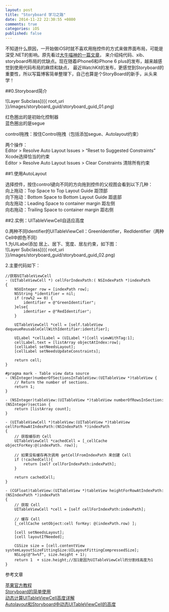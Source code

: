 ```yaml
---
layout: post
title: "Storyboard 学习之路"
date: 2014-11-22 22:30:55 +0800
comments: true
categories: iOS
published: false
---
```


不知道什么原因，一开始做iOS时就不喜欢用拖控件的方式来做界面布局，可能是深受.NET的影响。原先看过[大牛喵神的一篇文章](http://onevcat.com/2013/12/code-vs-xib-vs-storyboard/)，
来介绍纯代码、xib、storyboard布局的优缺点。现在随着iPhone6和iPhone 6 plus的发布，越来越感觉到使用代码布局的麻烦和缺点，
最近WatchKit的发布，更感觉到Storyboard的重要性，所以写篇博客简单整理下，自己也算是个StoryBoard的新手，从头来学！

##0.Storyboard简介

![Layer Subclass]({{ root_uri }}/images/storyboard_guid/storyboard_guid_01.png)  

红色圈出的是初始化控制器  
蓝色圈出的是segue  

control拖拽：按住Control拖拽（包括添加segue、Autolayout约束）  

两个操作：  
Editor > Resolve Auto Layout Issues > “Reset to Suggested Constraints” Xcode选择恰当的约束  
Editor > Resolve Auto Layout Issues > Clear Constraints 清除所有约束

##1.使用AutoLayout

选择控件，按住control键向不同的方向拖到控件的父视图会看到以下几种：  
向上拖动：Top Space to Top Layout Guide 距顶部  
向下拖动：Bottom Space to Bottom Layout Guide 距底部  
向左拖动：Leading Space to container margin 距左侧  
向右拖动：Trailing Space to container margin 距右侧  


##2.实例：UITableViewCell自适应高度  

0.两种不同Identifier的UITableViewCell：GreenIdentifier，RedIdentifier（两种Cell中颜色不同）  
1.为UILabel添加 居上、居下、宽度、居左约束，如下图：  
![Layer Subclass]({{ root_uri }}/images/storyboard_guid/storyboard_guid_02.png)  

2.主要代码如下：
```
//获取UITableViewCell
- (UITableViewCell *) cellForIndexPath:( NSIndexPath *)indexPath
{
    NSUInteger row = [indexPath row];
    NSString *identifier = nil;
    if (row%2 == 0) {
        identifier = @"GreenIdentifier";
    }else{
        identifier = @"RedIdentifier";
    }

    UITableViewCell *cell = [self.tableView dequeueReusableCellWithIdentifier:identifier];

    UILabel *cellLabel = (UILabel *)[cell viewWithTag:1];
    cellLabel.text = [listArray objectAtIndex:row];
    [cellLabel setNeedsLayout];
    [cellLabel setNeedsUpdateConstraints];

    return cell;
}

#pragma mark - Table view data source
- (NSInteger)numberOfSectionsInTableView:(UITableView *)tableView {
    // Return the number of sections.
    return 1;
}

- (NSInteger)tableView:(UITableView *)tableView numberOfRowsInSection:(NSInteger)section {
    return [listArray count];
}

- (UITableViewCell *)tableView:(UITableView *)tableView cellForRowAtIndexPath:(NSIndexPath *)indexPath
{
    // 获取缓存的 Cell
    UITableViewCell *cachedCell = [_cellCache objectForKey:@(indexPath. row)];

    // 如果没有缓存再次调用 getCellFromIndexPath 来创建 Cell
    if (!cachedCell){
        return [self cellForIndexPath:indexPath];
    }
    
    return cachedCell;
}

- (CGFloat)tableView:(UITableView *)tableView heightForRowAtIndexPath:(NSIndexPath *)indexPath
{
    // 获取 Cell
    UITableViewCell *cell = [self cellForIndexPath:indexPath];

    // 缓存 Cell
    [_cellCache setObject:cell forKey: @(indexPath.row) ];

    [cell setNeedsLayout];
    [cell layoutIfNeeded];

    CGSize size = [cell.contentView systemLayoutSizeFittingSize:UILayoutFittingCompressedSize];
    NSLog(@"h=%f", size.height + 1);
    return 1  + size.height;//加1是因为UITableViewCell的分割线高度为1
}
```

参考文章  

[苹果官方教程](https://developer.apple.com/library/ios/referencelibrary/GettingStarted/RoadMapiOS/SecondTutorial.html)  
[Storyboard的简单使用](http://my.oschina.net/plumsoft/blog/53886)  
[动态计算UITableViewCell高度详解](http://www.ifun.cc/blog/2014/02/21/dong-tai-ji-suan-uitableviewcellgao-du-xiang-jie/)  
[Autolayout和Storyboard中动态UITableViewCell的高度](http://www.tuicool.com/articles/FZN3q2)  

